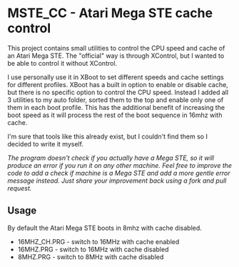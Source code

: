 # MSTE_CC - Atari Mega STE cache control

This project contains small utilities to control the CPU speed and cache of an Atari Mega STE.
The "official" way is through XControl, but I wanted to be able to control it without XControl.

I use personally use it in XBoot to set different speeds and cache settings for different profiles.
XBoot has a built in option to enable or disable cache, but there is no specific option to control the CPU speed.
Instead I added all 3 utilities to my auto folder, sorted them to the top and enable only one of them in each boot profile.
This has the additional benefit of increasing the boot speed as it will process the rest of the boot sequence in 16mhz with cache.

I'm sure that tools like this already exist, but I couldn't find them so I decided to write it myself.

_The program doesn't check if you actually have a Mega STE, so it will produce an error if you run it on any other machine. Feel free to improve the code to add a check if machine is a Mega STE and add a more gentle error message instead. Just share your improvement back using a fork and pull request._

## Usage

By default the Atari Mega STE boots in 8mhz with cache disabled.

* 16MHZ_CH.PRG - switch to 16MHz with cache enabled
* 16MHZ.PRG - switch to 16MHz with cache disabled
* 8MHZ.PRG - switch to 8MHz with cache disabled
